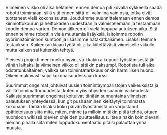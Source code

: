 Viimeinen viikko oli aika hektinen, ennen demoa piti kovalla sykkeellä saada robotti toimimaan, sillä sitä ennen siitä oli valmiina vain osia, jotka eivät tuottaneet vielä kokonaisuutta. Jouduimme suunnittelemaan ennen demoa kiinniottokourun ja heittokäden uudestaan ja valmistelemaan ja testaamaan koodin demoa varten. Demon jälkeen oli vielä loppupalautuksen aika. Sitä ennen teimme robottiin vielä muutamia lisäyksiä, laitoimme robotin pyörimistoiminnon kuntoon ja lisäsimme hätäkatkaisimen. Lisäksi teimme testauksen. Kaikenkaikkiaan työtä oli aika kiitettävästi viimeiselle viikolle, mutta kaiken sai kuitenkin tehtyä.

Yleisesti projekti meni melko hyvin, vaikkakin alkupuoli työstämisestä jäi vähän laihaksi ja viimeinen viikko oli sitäkin paksumpi. Robotista tuli aika odotetunkaltainen, vaikka sen toimintatarkkuus onkin harmillisen huono. Oikein mukavasti sujui kokonaisuudessaan kurssi.

Suurimmat ongelmat johtuivat uusien toimintaympäristöjen vaikeuksista ja välillä toimimattomuudesta, kuten myös ohjeiden saannin vaikeudesta. Kaikista suurimmat ongelmat koituivat tänään sunnuntaina viimeisen palautuksen yhteydessä, kun git pushaaminen kieltäytyi toimimasta kokonaan. Tämän lisäksi koko päivän työstämistä on varjostanut epätietoisuus siitä mitä, miten, minne ja milloin mitäkin pitää tehdä, ottaen huomioon wikissä olevien ohjeiden puutteellisuus. Itse ainakin koin olevani hieman pihalla siitä miten loppudokumentaatio pitäisi palauttaa ynnä muusta.
